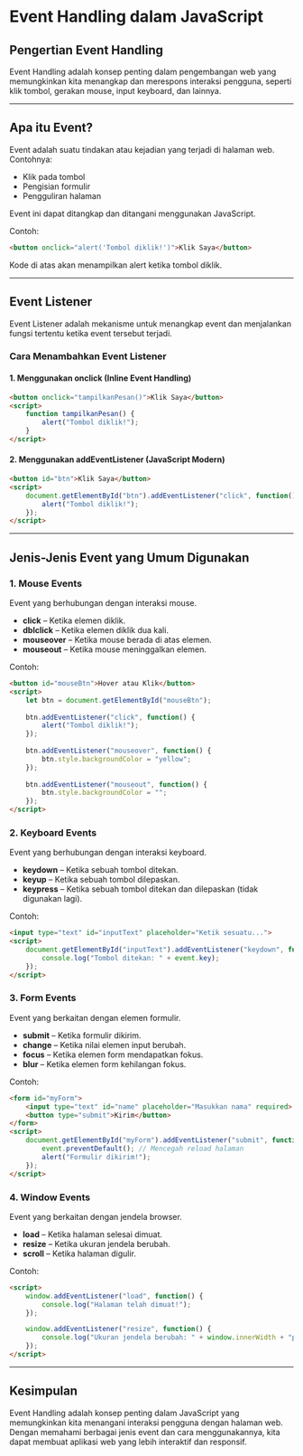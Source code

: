 # Event Handling dalam JavaScript

## Pengertian Event Handling

Event Handling adalah konsep penting dalam pengembangan web yang memungkinkan kita menangkap dan merespons interaksi pengguna, seperti klik tombol, gerakan mouse, input keyboard, dan lainnya.

---

## Apa itu Event?

Event adalah suatu tindakan atau kejadian yang terjadi di halaman web. Contohnya:
- Klik pada tombol
- Pengisian formulir
- Pengguliran halaman

Event ini dapat ditangkap dan ditangani menggunakan JavaScript.

Contoh:
```html
<button onclick="alert('Tombol diklik!')">Klik Saya</button>
```
Kode di atas akan menampilkan alert ketika tombol diklik.

---

## Event Listener

Event Listener adalah mekanisme untuk menangkap event dan menjalankan fungsi tertentu ketika event tersebut terjadi.

### Cara Menambahkan Event Listener

#### 1. Menggunakan **onclick** (Inline Event Handling)
```html
<button onclick="tampilkanPesan()">Klik Saya</button>
<script>
    function tampilkanPesan() {
        alert("Tombol diklik!");
    }
</script>
```

#### 2. Menggunakan **addEventListener** (JavaScript Modern)
```html
<button id="btn">Klik Saya</button>
<script>
    document.getElementById("btn").addEventListener("click", function() {
        alert("Tombol diklik!");
    });
</script>
```

---

## Jenis-Jenis Event yang Umum Digunakan

### 1. Mouse Events
Event yang berhubungan dengan interaksi mouse.

- **click** – Ketika elemen diklik.
- **dblclick** – Ketika elemen diklik dua kali.
- **mouseover** – Ketika mouse berada di atas elemen.
- **mouseout** – Ketika mouse meninggalkan elemen.

Contoh:
```html
<button id="mouseBtn">Hover atau Klik</button>
<script>
    let btn = document.getElementById("mouseBtn");
    
    btn.addEventListener("click", function() {
        alert("Tombol diklik!");
    });
    
    btn.addEventListener("mouseover", function() {
        btn.style.backgroundColor = "yellow";
    });
    
    btn.addEventListener("mouseout", function() {
        btn.style.backgroundColor = "";
    });
</script>
```

### 2. Keyboard Events
Event yang berhubungan dengan interaksi keyboard.

- **keydown** – Ketika sebuah tombol ditekan.
- **keyup** – Ketika sebuah tombol dilepaskan.
- **keypress** – Ketika sebuah tombol ditekan dan dilepaskan (tidak digunakan lagi).

Contoh:
```html
<input type="text" id="inputText" placeholder="Ketik sesuatu...">
<script>
    document.getElementById("inputText").addEventListener("keydown", function(event) {
        console.log("Tombol ditekan: " + event.key);
    });
</script>
```

### 3. Form Events
Event yang berkaitan dengan elemen formulir.

- **submit** – Ketika formulir dikirim.
- **change** – Ketika nilai elemen input berubah.
- **focus** – Ketika elemen form mendapatkan fokus.
- **blur** – Ketika elemen form kehilangan fokus.

Contoh:
```html
<form id="myForm">
    <input type="text" id="name" placeholder="Masukkan nama" required>
    <button type="submit">Kirim</button>
</form>
<script>
    document.getElementById("myForm").addEventListener("submit", function(event) {
        event.preventDefault(); // Mencegah reload halaman
        alert("Formulir dikirim!");
    });
</script>
```

### 4. Window Events
Event yang berkaitan dengan jendela browser.

- **load** – Ketika halaman selesai dimuat.
- **resize** – Ketika ukuran jendela berubah.
- **scroll** – Ketika halaman digulir.

Contoh:
```html
<script>
    window.addEventListener("load", function() {
        console.log("Halaman telah dimuat!");
    });

    window.addEventListener("resize", function() {
        console.log("Ukuran jendela berubah: " + window.innerWidth + "px");
    });
</script>
```

---

## Kesimpulan
Event Handling adalah konsep penting dalam JavaScript yang memungkinkan kita menangani interaksi pengguna dengan halaman web. Dengan memahami berbagai jenis event dan cara menggunakannya, kita dapat membuat aplikasi web yang lebih interaktif dan responsif.



